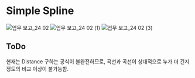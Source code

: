 # Simple Spline
![업무 보고_24 02](https://github.com/seintcat/Unity_SimpleSpline/assets/35403288/64be543f-1028-4641-971a-f6ac829cb203)
![업무 보고_24 02 (1)](https://github.com/seintcat/Unity_SimpleSpline/assets/35403288/9bb1bd89-c31c-4e79-b9f8-6a3cff300b36)
![업무 보고_24 02 (3)](https://github.com/seintcat/Unity_SimpleSpline/assets/35403288/6c662e00-dbbc-4fe0-aa6d-0c6273ae3e7a)
## ToDo
현재는 Distance 구하는 공식이 불완전하므로, 곡선과 곡선이 상대적으로 누가 더 긴지정도의 비교 이상이 불가능함.
